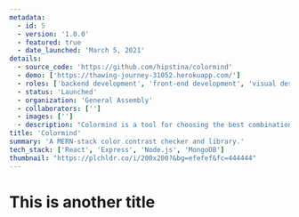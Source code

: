 ```yaml
---
metadata:  
  - id: 5 
  - version: '1.0.0' 
  - featured: true 
  - date_launched: 'March 5, 2021' 
details: 
  - source_code: 'https://github.com/hipstina/colormind'
  - demo: ['https://thawing-journey-31052.herokuapp.com/']
  - roles: ['backend development', 'front-end development', 'visual design']
  - status: 'Launched'
  - organization: 'General Assembly'
  - collaborators: ['']
  - images: ['']
  - description: "Colormind is a tool for choosing the best combination of colors that are already part of your brand's color palette. Simple enter in two colors to view their contrast score. If you like a combo, save it to the Colormind collection. You can also view a curated selection of accessible color palettes in the Colormind collection."
title: 'Colormind'
summary: 'A MERN-stack color contrast checker and library.'
tech_stack: ['React', 'Express', 'Node.js', 'MongoDB']
thumbnail: "https://plchldr.co/i/200x200?&bg=efefef&fc=444444"
---
```


# This is another title